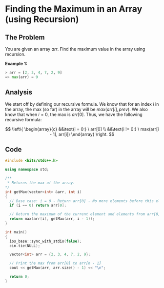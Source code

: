 # Finding the Maximum in an Array (using Recursion)

## The Problem

You are given an array $arr$. Find the maximum value in the array using recursion.

**Example 1:**

```python
> arr = [2, 3, 4, 7, 2, 9]
=> max(arr) = 9
```

## Analysis

We start off by defining our recursive formula. We know that for an index $i$ in the array, the max (so far) in the array will be $max(arr[i], prev)$. We also know that when $i = 0$, the max is $arr[0]$. Thus, we have the following recursive formula:

$$
\left\{
\begin{array}{c}
&&\text{i = 0:} \ arr[0] \\
&&\text{i != 0:} \ max(arr[i - 1], arr[i])
\end{array}
\right.
$$

## Code

```cpp
#include <bits/stdc++.h>

using namespace std;

/**
 * Returns the max of the array.
*/
int getMax(vector<int> &arr, int i)
{
  // Base case: i = 0 - Return arr[0] - No more elements before this element
  if (i == 0) return arr[0];

  // Return the maximum of the current element and elements from arr[0] to arr[i - 1]
  return max(arr[i], getMax(arr, i - 1));
}

int main()
{
  ios_base::sync_with_stdio(false);
  cin.tie(NULL);

  vector<int> arr = {2, 3, 4, 7, 2, 9};

  // Print the max from arr[0] to arr[n - 1]
  cout << getMax(arr, arr.size() - 1) << "\n";

  return 0;
}
```
